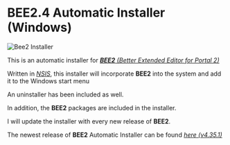 # BEE2.4 Automatic Installer (Windows)
![Bee2 Installer](https://imgur.com/LhTFDyo.png)

This is an automatic installer for *[**BEE2** (Better Extended Editor for Portal 2)](https://github.com/BEEmod/BEE2.4)*

Written in *[NSIS](https://nsis.sourceforge.io/Main_Page)*, this installer will incorporate **BEE2** into the system and add it to the Windows start menu

An uninstaller has been included as well.

In addition, the **BEE2** packages are included in the installer.

I will update the installer with every new release of **BEE2**.

The newest release of **BEE2** Automatic Installer can be found *[here (v4.35.1)](https://github.com/calclover2514/BEE2.4-Installer-Automatic/releases/latest/)*
